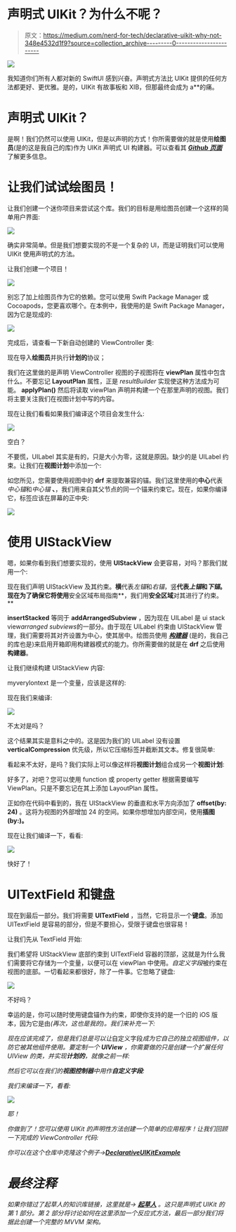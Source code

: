 # 声明式 UIKit？为什么不呢？

> 原文：<https://medium.com/nerd-for-tech/declarative-uikit-why-not-348e4532d1f9?source=collection_archive---------0----------------------->

![](img/dd9883a54a75c3c186059f37d91c9bcc.png)

我知道你们所有人都对新的 SwiftUI 感到兴奋。声明式方法比 UIKit 提供的任何方法都更好、更优雅。是的，UIKit 有故事板和 XIB，但那最终会成为 a**的痛。

# 声明式 UIKit？

是啊！我们仍然可以使用 UIKit，但是以声明的方式！你所需要做的就是使用**绘图员**(是的这是我自己的库)作为 UIKit 声明式 UI 构建器。可以查看其 [***Github 页面***](https://github.com/hainayanda/Draftsman) 了解更多信息。

# 让我们试试绘图员！

让我们创建一个迷你项目来尝试这个库。我们的目标是用绘图员创建一个这样的简单用户界面:

![](img/f4a111f499f0df7dd96fe9857c39e460.png)

确实非常简单。但是我们想要实现的不是一个复杂的 UI，而是证明我们可以使用 UIKit 使用声明式的方法。

让我们创建一个项目！

![](img/322702a2caa6dfeb495ebbd0a4327445.png)

别忘了加上绘图员作为它的依赖。您可以使用 Swift Package Manager 或 Cocoapods，您更喜欢哪个。在本例中，我使用的是 Swift Package Manager，因为它是现成的:

![](img/103c8ac379320fa163eb5b13c7c7e734.png)

完成后，请查看一下新自动创建的 ViewController 类:

现在导入**绘图员**并执行**计划的**协议；

我们在这里做的是声明 ViewController 视图的子视图将在 **viewPlan** 属性中包含什么。不要忘记 **LayoutPlan** 属性，正是 *resultBuilder* 实现使这种方法成为可能。 **applyPlan()** 然后将读取 viewPlan 声明并构建一个在那里声明的视图。我们将主要关注我们在视图计划中写的内容。

现在让我们看看如果我们编译这个项目会发生什么:

![](img/8461e82c487eaa91cbbf1ebc0b64f6c8.png)

空白？

不要慌，UILabel 其实是有的，只是大小为零，这就是原因。缺少的是 UILabel 约束。让我们在**视图计划**中添加一个:

如您所见，您需要使用视图中的 **drf** 来提取兼容的锚。我们这里使用的**中心**代表*中心锚*和*中心锚* **、**，我们用来自其父节点的同一个锚来约束它。现在，如果你编译它，标签应该在屏幕的正中央:

![](img/9f26b7256ed413ae5e3f22f51272ec32.png)

# 使用 UIStackView

嗯，如果你看到我们想要实现的，使用 **UIStackView** 会更容易，对吗？那我们就用一个:

现在我们声明 UIStackView 及其约束。**横**代表*左锚*和*右锚*，竖**代表*上锚*和*下锚*。现在为了确保它将使用**安全区域布局指南**，我们用**安全区域**对其进行了约束。**

**insertStacked** 等同于 **addArrangedSubview** ，因为现在 UILabel 是 ui stack view*arranged subviews*的一部分。由于现在 UILabel 约束由 UIStackView 管理，我们需要将其对齐设置为中心，使其居中。绘图员使用 [***构建器***](https://github.com/hainayanda/Builder) (是的，我自己的库也是)来启用开箱即用构建器模式的能力。你所需要做的就是在 **drf** 之后使用**构建器**。

让我们继续构建 UIStackView 内容:

myverylontext 是一个变量，应该是这样的:

现在我们来编译:

![](img/fc2ac892d1a02ba1563ec82ff62bdc4c.png)

不太对是吗？

这个结果其实是意料之中的。这是因为我们的 UILabel 没有设置 **verticalCompression** 优先级，所以它压缩标签并截断其文本。修复很简单:

看起来不太好，是吗？我们实际上可以像这样将**视图计划**组合成另一个**视图计划**:

好多了，对吧？您可以使用 function 或 property getter 根据需要编写 ViewPlan。只是不要忘记在其上添加 LayoutPlan 属性。

正如你在代码中看到的，我在 UIStackView 的垂直和水平方向添加了 **offset(by: 24)** 。这将为视图的外部增加 24 的空间。如果你想增加内部空间，使用**插图(by:)。**

现在让我们编译一下，看看:

![](img/44ccc3f25c363fa91df29daf5d6602fd.png)

快好了！

# UITextField 和键盘

现在到最后一部分。我们将需要 **UITextField** ，当然，它将显示一个**键盘**。添加 UITextField 是容易的部分，但是不要担心，受限于键盘也很容易！

让我们先从 TextField 开始:

我们希望将 UIStackView 底部约束到 UITextField 容器的顶部，这就是为什么我们需要将它存储为一个变量，以便可以在 viewPlan 中使用。*自定义字段*被约束在视图的底部。一切看起来都很好，除了一件事。它忽略了键盘:

![](img/5929cd4be5b3f3a649d7ab184fd32595.png)

不好吗？

幸运的是，你可以随时使用键盘锚作为约束，即使你支持的是一个旧的 iOS 版本，因为它是由[](https://github.com/hainayanda/Clavier)*(再次，这也是我的)。我们来补充一下:*

*现在应该完成了，但是我们总是可以让*自定义字段*成为它自己的独立视图组件，以防它被其他组件使用。要定制一个 **UIView** ，你需要做的只是创建一个扩展任何 UIView 的类，并实现**计划的**，就像之前一样:*

*然后它可以在我们的**视图控制器**中用作**自定义字段**:*

*我们来编译一下，看看:*

*![](img/6616e4e056bacfc50be9b6382087bf71.png)*

*耶！*

*你做到了！您可以使用 UIKit 的声明性方法创建一个简单的应用程序！让我们回顾一下完成的 ViewController 代码:*

*你可以在这个仓库中克隆这个例子->[***DeclarativeUIKitExample***](https://github.com/hainayanda/DeclarativeUIKitExample)*

# *最终注释*

*如果你错过了起草人的知识库链接，这里就是-> [***起草人***](https://github.com/hainayanda/Draftsman) 。这只是声明式 UIKit 的第 1 部分。第 2 部分将讨论如何在这里添加一个反应式方法，最后一部分我们将据此创建一个完整的 MVVM 架构。*